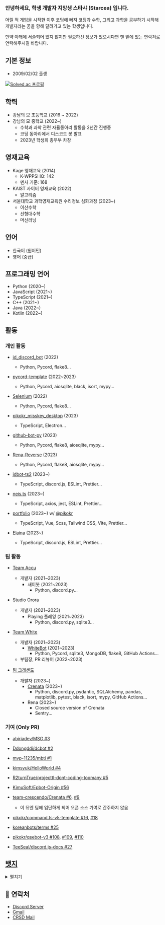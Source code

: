 ### 안녕하세요, 학생 개발자 지망생 스타샤 (Starcea) 입니다.
어릴 적 게임을 시작한 이후 코딩에 빠져 코딩과 수학, 그리고 과학을 공부하기 시작해 개발자라는 꿈을 향해 달려가고 있는 학생입니다.

만약 아래에 서술되어 있지 않지만 필요하신 정보가 있으시다면 맨 밑에 있는 연락처로 연락해주시길 바랍니다.

## 기본 정보
- 2009/02/02 출생

[![Solved.ac 프로필](http://mazassumnida.wtf/api/v2/generate_badge?boj=Starcea)](https://solved.ac/profile/Starcea)

## 학력
- 강남의 모 초등학교 (2016 ~ 2022)
- 강남의 모 중학교 (2022~)
    - 수학과 과학 관련 자율동아리 활동을 2년간 진행중
    - 코딩 동아리에서 디스코드 봇 발표
    - 2023년 학생회 총무부 차장

## 영재교육
- Kage 영재교육 (2014)
    - K-WPPSI IQ: 142
    - 멘사 기준: 168
- KAIST 사이버 영재교육 (2022)
    - 알고리즘
- 서울대학교 과학영재교육원 수리정보 심화과정 (2023~)
    - 이산수학
    - 선형대수학
    - 머신러닝

## 언어
- 한국어 (원어민)
- 영어 (중급)

## 프로그래밍 언어
- Python (2020~)
- JavaScript (2021~)
- TypeScript (2021~)
- C++ (2021~)
- Java (2022~)
- Kotlin (2022~)

## 활동
### 개인 활동
- [jd_discord_bot](https://github.com/star0202/jd_discord_bot) (2022)
    - Python, Pycord, flake8...

- [pycord-template](https://github.com/star0202/pycord-template) (2022~2023)
    - Python, Pycord, aiosqlite, black, isort, mypy...

- [Selenium](https://github.com/star0202/Selenium) (2022)
    - Python, Pycord, flake8...

- [pikokr_misskey_desktop](https://github.com/star0202/pikokr_misskey_desktop) (2023)
    - TypeScript, Electron...

- [github-bot-py](https://github.com/star0202/github-bot-py) (2023)
    - Python, Pycord, flake8, aiosqlite, mypy...

- [Rena-Reverse](https://github.com/star0202/Rena-Reverse) (2023)
    - Python, Pycord, flake8, aiosqlite, mypy...

- [jdbot-ts2](https://github.com/star0202/jdbot-ts2) (2023~)
    - TypeScript, discord.js, ESLint, Prettier...

- [neis.ts](https://github.com/star0202/neis.ts) (2023~)
    - TypeScript, axios, jest, ESLint, Prettier...

- [portfolio](https://github.com/star0202/portfolio) (2023~) w/ [@pikokr](https://github.com/pikokr)
    - TypeScript, Vue, Scss, Tailwind CSS, Vite, Prettier...

- [Elaina](https://github.com/star0202/Elaina) (2023~)
    - TypeScript, discord.js, ESLint, Prettier...

### 팀 활동
- [Team Accu](https://github.com/team-accu)
    - 개발자 (2021~2023)
        - 새이봇 (2021~2023)
            - Python, discord.py...

- Studio Orora
    - 개발자 (2021~2023)
        - Playing 플레잉 (2021~2023)
            - Python, discord.py, sqlite3...

- [Team White](https://github.com/dev-White-team)
    - 개발자 (2021~2023)
        - [WhiteBot](https://github.com/dev-White-team/WhiteBot) (2021~2023)
            - Python, Pycord, sqlite3, MongoDB, flake8, GitHub Actions...
    - 부팀장, PR 리뷰어 (2022~2023)

- [팀 크레센도](https://github.com/team-crescendo)
    - 개발자 (2023~)
        - [Crenata](https://github.com/team-crescendo/Crenata) (2023~)
            - Python, discord.py, pydantic, SQLAlchemy, pandas, matplotlib, pytest, black, isort, mypy, GitHub Actions...
        - Rena (2023~)
            - Closed source version of Crenata
            - Sentry...

### 기여 (Only PR)
- [abiriadev/MSG #3](https://github.com/abiriadev/MSG/pull/3)

- [Ddongddi/dcbot #2](https://github.com/Ddongddi/dcbot/pull/2)

- [mvp-11235/mbti #1](https://github.com/mvp-11235/mbti/pull/1)

- [kimsyuk/HelloWorld #4](https://github.com/kimsyuk/HelloWorld/pull/4)

- [R2turnTrue/projecttl-dont-coding-toomany #5](https://github.com/R2turnTrue/projecttl-dont-coding-toomany/pull/5)

- [KimuSoft/Epbot-Origin #56](https://github.com/KimuSoft/Epbot-Origin/pull/56)

- [team-crescendo/Crenata #6](https://github.com/team-crescendo/Crenata/pull/6), [#9](https://github.com/team-crescendo/Crenata/pull/9)
    - 이 뒤엔 팀에 입단하게 되어 오픈 소스 기여로 간주하지 않음

- [pikokr/command.ts-v5-template #16](https://github.com/pikokr/command.ts-v5-template/pull/16), [#18](https://github.com/pikokr/command.ts-v5-template/pull/18)

- [koreanbots/terms #25](https://github.com/koreanbots/terms/pull/25)

- [pikokr/qsebot-v3 #108](https://github.com/pikokr/qsebot-v3/pull/108), [#109](https://github.com/pikokr/qsebot-v3/pull/109), [#110](https://github.com/pikokr/qsebot-v3/pull/110)

- [TeeSeal/discord.js-docs #27](https://github.com/TeeSeal/discord.js-docs/pull/27)

## [뱃지](https://github.com/Ileriayo/markdown-badges)
<details><summary>펼치기</summary>

### 🌐 Browsers
![Firefox](https://img.shields.io/badge/Firefox-FF7139?style=for-the-badge&logo=Firefox-Browser&logoColor=white)
![Google Chrome](https://img.shields.io/badge/Google%20Chrome-4285F4?style=for-the-badge&logo=GoogleChrome&logoColor=white)

### 🔬 CI
![GitHub Actions](https://img.shields.io/badge/github%20actions-%232671E5.svg?style=for-the-badge&logo=githubactions&logoColor=white)

### 💾 Databases
![MongoDB](https://img.shields.io/badge/MongoDB-%234ea94b.svg?style=for-the-badge&logo=mongodb&logoColor=white)
![Postgres](https://img.shields.io/badge/postgres-%23316192.svg?style=for-the-badge&logo=postgresql&logoColor=white)
![Redis](https://img.shields.io/badge/redis-%23DD0031.svg?style=for-the-badge&logo=redis&logoColor=white)
![SQLite](https://img.shields.io/badge/sqlite-%2307405e.svg?style=for-the-badge&logo=sqlite&logoColor=white)

### 🎨 Design
![Blender](https://img.shields.io/badge/blender-%23F5792A.svg?style=for-the-badge&logo=blender&logoColor=white)
![Canva](https://img.shields.io/badge/Canva-%2300C4CC.svg?style=for-the-badge&logo=Canva&logoColor=white)
![Figma](https://img.shields.io/badge/figma-%23F24E1E.svg?style=for-the-badge&logo=figma&logoColor=white)
![Gimp Gnu Image Manipulation Program](https://img.shields.io/badge/Gimp-657D8B?style=for-the-badge&logo=gimp&logoColor=FFFFFF)
![Inkscape](https://img.shields.io/badge/Inkscape-e0e0e0?style=for-the-badge&logo=inkscape&logoColor=080A13)

### 🧑‍💻 Developer/Forums
![Codeforces](https://img.shields.io/badge/Codeforces-445f9d?style=for-the-badge&logo=Codeforces&logoColor=white)
![Reddit](https://img.shields.io/badge/Reddit-%23FF4500.svg?style=for-the-badge&logo=Reddit&logoColor=white)
![Stack Overflow](https://img.shields.io/badge/-Stackoverflow-FE7A16?style=for-the-badge&logo=stack-overflow&logoColor=white)

### 📑 Documentation Platforms
![Wikipedia](https://img.shields.io/badge/Wikipedia-%23000000.svg?style=for-the-badge&logo=wikipedia&logoColor=white)

### 🎓 Education
![Coursera](https://img.shields.io/badge/Coursera-%230056D2.svg?style=for-the-badge&logo=Coursera&logoColor=white)
![Duolingo](https://img.shields.io/badge/Duolingo-%234DC730.svg?style=for-the-badge&logo=Duolingo&logoColor=white)

### 📚 Frameworks, Platforms and Libraries
![Bootstrap](https://img.shields.io/badge/bootstrap-%23563D7C.svg?style=for-the-badge&logo=bootstrap&logoColor=white)
![Django](https://img.shields.io/badge/django-%23092E20.svg?style=for-the-badge&logo=django&logoColor=white)
![Express.js](https://img.shields.io/badge/express.js-%23404d59.svg?style=for-the-badge&logo=express&logoColor=%2361DAFB)
![Flask](https://img.shields.io/badge/flask-%23000.svg?style=for-the-badge&logo=flask&logoColor=white)
![Insomnia](https://img.shields.io/badge/Insomnia-black?style=for-the-badge&logo=insomnia&logoColor=5849BE)
![NPM](https://img.shields.io/badge/NPM-%23CB3837.svg?style=for-the-badge&logo=npm&logoColor=white)
![NodeJS](https://img.shields.io/badge/node.js-6DA55F?style=for-the-badge&logo=node.js&logoColor=white)
![OpenGL](https://img.shields.io/badge/OpenGL-%23FFFFFF.svg?style=for-the-badge&logo=opengl)
![PNPM](https://img.shields.io/badge/pnpm-%234a4a4a.svg?style=for-the-badge&logo=pnpm&logoColor=f69220)
![React](https://img.shields.io/badge/react-%2320232a.svg?style=for-the-badge&logo=react&logoColor=%2361DAFB)
![SASS](https://img.shields.io/badge/SASS-hotpink.svg?style=for-the-badge&logo=SASS&logoColor=white)
![Socket.io](https://img.shields.io/badge/Socket.io-black?style=for-the-badge&logo=socket.io&badgeColor=010101)
![Svelte](https://img.shields.io/badge/svelte-%23f1413d.svg?style=for-the-badge&logo=svelte&logoColor=white)
![TailwindCSS](https://img.shields.io/badge/tailwindcss-%2338B2AC.svg?style=for-the-badge&logo=tailwind-css&logoColor=white)
![Vite](https://img.shields.io/badge/vite-%23646CFF.svg?style=for-the-badge&logo=vite&logoColor=white)
![Vue.js](https://img.shields.io/badge/vuejs-%2335495e.svg?style=for-the-badge&logo=vuedotjs&logoColor=%234FC08D)
![Yarn](https://img.shields.io/badge/yarn-%232C8EBB.svg?style=for-the-badge&logo=yarn&logoColor=white)

### 🎮 Gaming
![Epic Games](https://img.shields.io/badge/epicgames-%23313131.svg?style=for-the-badge&logo=epicgames&logoColor=white)
![Riot Games](https://img.shields.io/badge/riotgames-D32936.svg?style=for-the-badge&logo=riotgames&logoColor=white)
![Steam](https://img.shields.io/badge/steam-%23000000.svg?style=for-the-badge&logo=steam&logoColor=white)
![Ubisoft](https://img.shields.io/badge/Ubisoft-%23F5F5F5.svg?style=for-the-badge&logo=Ubisoft&logoColor=black)
![Unity](https://img.shields.io/badge/unity-%23000000.svg?style=for-the-badge&logo=unity&logoColor=white)
![Unreal Engine](https://img.shields.io/badge/unrealengine-%23313131.svg?style=for-the-badge&logo=unrealengine&logoColor=white)
![Xbox](https://img.shields.io/badge/xbox-%23107C10.svg?style=for-the-badge&logo=xbox&logoColor=white)

### 🕹️ Game Consoles
![Switch](https://img.shields.io/badge/Switch-E60012?style=for-the-badge&logo=nintendo-switch&logoColor=white)

### ☁️ Hosting/SaaS
![Github Pages](https://img.shields.io/badge/github%20pages-121013?style=for-the-badge&logo=github&logoColor=white)
![Heroku](https://img.shields.io/badge/heroku-%23430098.svg?style=for-the-badge&logo=heroku&logoColor=white)
![Vercel](https://img.shields.io/badge/vercel-%23000000.svg?style=for-the-badge&logo=vercel&logoColor=white)

### 💻 IDEs/Editors
![IntelliJ IDEA](https://img.shields.io/badge/IntelliJIDEA-000000.svg?style=for-the-badge&logo=intellij-idea&logoColor=white)
![Neovim](https://img.shields.io/badge/NeoVim-%2357A143.svg?&style=for-the-badge&logo=neovim&logoColor=white)
![Notepad++](https://img.shields.io/badge/Notepad++-90E59A.svg?style=for-the-badge&logo=notepad%2b%2b&logoColor=black)
![PyCharm](https://img.shields.io/badge/pycharm-143?style=for-the-badge&logo=pycharm&logoColor=black&color=black&labelColor=green)
![Replit](https://img.shields.io/badge/Replit-DD1200?style=for-the-badge&logo=Replit&logoColor=white)
![Visual Studio Code](https://img.shields.io/badge/Visual%20Studio%20Code-0078d7.svg?style=for-the-badge&logo=visual-studio-code&logoColor=white)
![WebStorm](https://img.shields.io/badge/webstorm-143?style=for-the-badge&logo=webstorm&logoColor=white&color=black)

### 📋 Languages
![C++](https://img.shields.io/badge/c++-%2300599C.svg?style=for-the-badge&logo=c%2B%2B&logoColor=white)
![CSS3](https://img.shields.io/badge/css3-%231572B6.svg?style=for-the-badge&logo=css3&logoColor=white)
![HTML5](https://img.shields.io/badge/html5-%23E34F26.svg?style=for-the-badge&logo=html5&logoColor=white)
![Java](https://img.shields.io/badge/java-%23ED8B00.svg?style=for-the-badge&logo=openjdk&logoColor=white)
![JavaScript](https://img.shields.io/badge/javascript-%23323330.svg?style=for-the-badge&logo=javascript&logoColor=%23F7DF1E)
![Kotlin](https://img.shields.io/badge/kotlin-%237F52FF.svg?style=for-the-badge&logo=kotlin&logoColor=white)
![LaTeX](https://img.shields.io/badge/latex-%23008080.svg?style=for-the-badge&logo=latex&logoColor=white)
![Markdown](https://img.shields.io/badge/markdown-%23000000.svg?style=for-the-badge&logo=markdown&logoColor=white)
![Nix](https://img.shields.io/badge/NIX-5277C3.svg?style=for-the-badge&logo=NixOS&logoColor=white)
![PowerShell](https://img.shields.io/badge/PowerShell-%235391FE.svg?style=for-the-badge&logo=powershell&logoColor=white)
![Python](https://img.shields.io/badge/python-3670A0?style=for-the-badge&logo=python&logoColor=ffdd54)
![TypeScript](https://img.shields.io/badge/typescript-%23007ACC.svg?style=for-the-badge&logo=typescript&logoColor=white)
![Windows Terminal](https://img.shields.io/badge/Windows%20Terminal-%234D4D4D.svg?style=for-the-badge&logo=windows-terminal&logoColor=white)

### 🖥️ ML/DL
![Matplotlib](https://img.shields.io/badge/Matplotlib-%23ffffff.svg?style=for-the-badge&logo=Matplotlib&logoColor=black)
![NumPy](https://img.shields.io/badge/numpy-%23013243.svg?style=for-the-badge&logo=numpy&logoColor=white)
![Pandas](https://img.shields.io/badge/pandas-%23150458.svg?style=for-the-badge&logo=pandas&logoColor=white)
![PyTorch](https://img.shields.io/badge/PyTorch-%23EE4C2C.svg?style=for-the-badge&logo=PyTorch&logoColor=white)
![TensorFlow](https://img.shields.io/badge/TensorFlow-%23FF6F00.svg?style=for-the-badge&logo=TensorFlow&logoColor=white)

### 🎶 Music
![Spotify](https://img.shields.io/badge/Spotify-1ED760?style=for-the-badge&logo=spotify&logoColor=white)

### 🏢 Office
![Microsoft](https://img.shields.io/badge/Microsoft-0078D4?style=for-the-badge&logo=microsoft&logoColor=white)
![Microsoft Excel](https://img.shields.io/badge/Microsoft_Excel-217346?style=for-the-badge&logo=microsoft-excel&logoColor=white)
![Microsoft Office](https://img.shields.io/badge/Microsoft_Office-D83B01?style=for-the-badge&logo=microsoft-office&logoColor=white)
![Microsoft PowerPoint](https://img.shields.io/badge/Microsoft_PowerPoint-B7472A?style=for-the-badge&logo=microsoft-powerpoint&logoColor=white)
![Microsoft Word](https://img.shields.io/badge/Microsoft_Word-2B579A?style=for-the-badge&logo=microsoft-word&logoColor=white)

### 🎛️ Operating System
![Alpine Linux](https://img.shields.io/badge/Alpine_Linux-%230D597F.svg?style=for-the-badge&logo=alpine-linux&logoColor=white)
![Android](https://img.shields.io/badge/Android-3DDC84?style=for-the-badge&logo=android&logoColor=white)
![Chrome OS](https://img.shields.io/badge/chrome%20os-3d89fc?style=for-the-badge&logo=google%20chrome&logoColor=white)
![Debian](https://img.shields.io/badge/Debian-D70A53?style=for-the-badge&logo=debian&logoColor=white)
![iOS](https://img.shields.io/badge/iOS-000000?style=for-the-badge&logo=ios&logoColor=white)
![Linux](https://img.shields.io/badge/Linux-FCC624?style=for-the-badge&logo=linux&logoColor=black)
![Ubuntu](https://img.shields.io/badge/Ubuntu-E95420?style=for-the-badge&logo=ubuntu&logoColor=white)
![Windows](https://img.shields.io/badge/Windows-0078D6?style=for-the-badge&logo=windows&logoColor=white)
![Windows 11](https://img.shields.io/badge/Windows%2011-%230079d5.svg?style=for-the-badge&logo=Windows%2011&logoColor=white)

### 🎋 ORM
![Prisma](https://img.shields.io/badge/Prisma-3982CE?style=for-the-badge&logo=Prisma&logoColor=white)

### 🥅 Other
![Babel](https://img.shields.io/badge/Babel-F9DC3e?style=for-the-badge&logo=babel&logoColor=black)
![Docker](https://img.shields.io/badge/docker-%230db7ed.svg?style=for-the-badge&logo=docker&logoColor=white)
![ESLint](https://img.shields.io/badge/ESLint-4B3263?style=for-the-badge&logo=eslint&logoColor=white)
![Gradle](https://img.shields.io/badge/Gradle-02303A.svg?style=for-the-badge&logo=Gradle&logoColor=white)
![Grafana](https://img.shields.io/badge/grafana-%23F46800.svg?style=for-the-badge&logo=grafana&logoColor=white)
![Notion](https://img.shields.io/badge/Notion-%23000000.svg?style=for-the-badge&logo=notion&logoColor=white)
![Raspberry Pi](https://img.shields.io/badge/-RaspberryPi-C51A4A?style=for-the-badge&logo=Raspberry-Pi)
![Swagger](https://img.shields.io/badge/-Swagger-%23Clojure?style=for-the-badge&logo=swagger&logoColor=white)
![Trello](https://img.shields.io/badge/Trello-%23026AA7.svg?style=for-the-badge&logo=Trello&logoColor=white)
![Wireguard](https://img.shields.io/badge/wireguard-%2388171A.svg?style=for-the-badge&logo=wireguard&logoColor=white)

### 🔍 Search Engines
![Google](https://img.shields.io/badge/google-4285F4?style=for-the-badge&logo=google&logoColor=white)

### 💬 Social
![Discord](https://img.shields.io/badge/Discord-%235865F2.svg?style=for-the-badge&logo=discord&logoColor=white)
![Gmail](https://img.shields.io/badge/Gmail-D14836?style=for-the-badge&logo=gmail&logoColor=white)
![Instagram](https://img.shields.io/badge/Instagram-%23E4405F.svg?style=for-the-badge&logo=Instagram&logoColor=white)
![KakaoTalk](https://img.shields.io/badge/kakaotalk-ffcd00.svg?style=for-the-badge&logo=kakaotalk&logoColor=000000)
![Line](https://img.shields.io/badge/Line-00C300?style=for-the-badge&logo=line&logoColor=white)
![Reddit](https://img.shields.io/badge/Reddit-FF4500?style=for-the-badge&logo=reddit&logoColor=white)
![Slack](https://img.shields.io/badge/Slack-4A154B?style=for-the-badge&logo=slack&logoColor=white)
![Twitch](https://img.shields.io/badge/Twitch-%239146FF.svg?style=for-the-badge&logo=Twitch&logoColor=white)
![Twitter](https://img.shields.io/badge/Twitter-%231DA1F2.svg?style=for-the-badge&logo=Twitter&logoColor=white)
![YouTube](https://img.shields.io/badge/YouTube-%23FF0000.svg?style=for-the-badge&logo=YouTube&logoColor=white)
![Zoom](https://img.shields.io/badge/Zoom-2D8CFF?style=for-the-badge&logo=zoom&logoColor=white)

### 📱 Smartphone Brands
![Apple](https://img.shields.io/badge/Apple-%23000000.svg?style=for-the-badge&logo=apple&logoColor=white)
![Samsung](https://img.shields.io/badge/Samsung-%231428A0.svg?style=for-the-badge&logo=samsung&logoColor=white)

### 🛍️ Store
![App Store](https://img.shields.io/badge/App_Store-0D96F6?style=for-the-badge&logo=app-store&logoColor=white)
![Play Store](https://img.shields.io/badge/Google_Play-414141?style=for-the-badge&logo=google-play&logoColor=white)

### 📺 Streaming
![Netflix](https://img.shields.io/badge/Netflix-E50914?style=for-the-badge&logo=netflix&logoColor=white)
![Twitch](https://img.shields.io/badge/Twitch-9347FF?style=for-the-badge&logo=twitch&logoColor=white)

### 🧪 Testing
![Jest](https://img.shields.io/badge/-jest-%23C21325?style=for-the-badge&logo=jest&logoColor=white)

### 🕓 Version Control
![Git](https://img.shields.io/badge/git-%23F05033.svg?style=for-the-badge&logo=git&logoColor=white)
![Gitea](https://img.shields.io/badge/Gitea-34495E?style=for-the-badge&logo=gitea&logoColor=5D9425)
![GitHub](https://img.shields.io/badge/github-%23121011.svg?style=for-the-badge&logo=github&logoColor=white)
</details>

## 📮 연락처
- [Discord Server](https://discord.gg/APKV8NF8Wd)
- [Gmail](mailto:stardev.uwu@gmail.com)
- [CRSD Mail](mailto:star@crsd.team)
